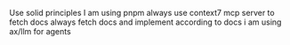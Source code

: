 Use solid principles
I am using pnpm
always use context7 mcp server to fetch docs
always fetch docs and implement according to docs
i am using ax/llm for agents
